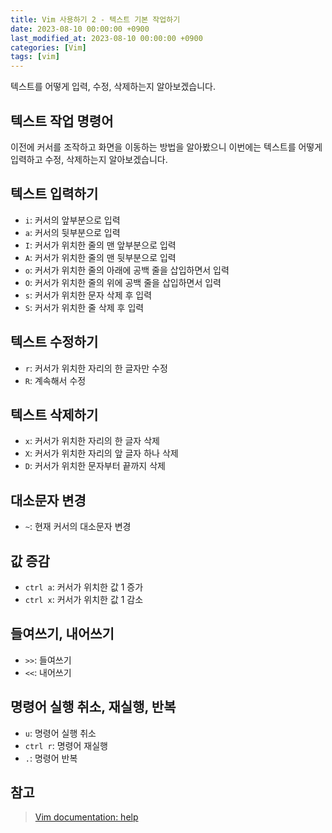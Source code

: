 ```yaml
---
title: Vim 사용하기 2 - 텍스트 기본 작업하기
date: 2023-08-10 00:00:00 +0900
last_modified_at: 2023-08-10 00:00:00 +0900
categories: [Vim]
tags: [vim]
---
```


텍스트를 어떻게 입력, 수정, 삭제하는지 알아보겠습니다.

## 텍스트 작업 명령어

이전에 커서를 조작하고 화면을 이동하는 방법을 알아봤으니 이번에는 텍스트를 어떻게 입력하고 수정, 삭제하는지 알아보겠습니다.

## 텍스트 입력하기

- `i`: 커서의 앞부분으로 입력
- `a`: 커서의 뒷부분으로 입력
- `I`: 커서가 위치한 줄의 맨 앞부분으로 입력
- `A`: 커서가 위치한 줄의 맨 뒷부분으로 입력
- `o`: 커서가 위치한 줄의 아래에 공백 줄을 삽입하면서 입력
- `O`: 커서가 위치한 줄의 위에 공백 줄을 삽입하면서 입력
- `s`: 커서가 위치한 문자 삭제 후 입력
- `S`: 커서가 위치한 줄 삭제 후 입력

## 텍스트 수정하기

- `r`: 커서가 위치한 자리의 한 글자만 수정
- `R`: 계속해서 수정

## 텍스트 삭제하기

- `x`: 커서가 위치한 자리의 한 글자 삭제
- `X`: 커서가 위치한 자리의 앞 글자 하나 삭제
- `D`: 커서가 위치한 문자부터 끝까지 삭제

## 대소문자 변경

- `~`: 현재 커서의 대소문자 변경

## 값 증감

- `ctrl a`: 커서가 위치한 값 1 증가
- `ctrl x`: 커서가 위치한 값 1 감소

## 들여쓰기, 내어쓰기

- `>>`: 들여쓰기
- `<<`: 내어쓰기

## 명령어 실행 취소, 재실행, 반복

- `u`: 명령어 실행 취소
- `ctrl r`: 명령어 재실행
- `.`: 명령어 반복

## 참고

> [Vim documentation: help](https://vimdoc.sourceforge.net/htmldoc/help.html#reference_toc)
